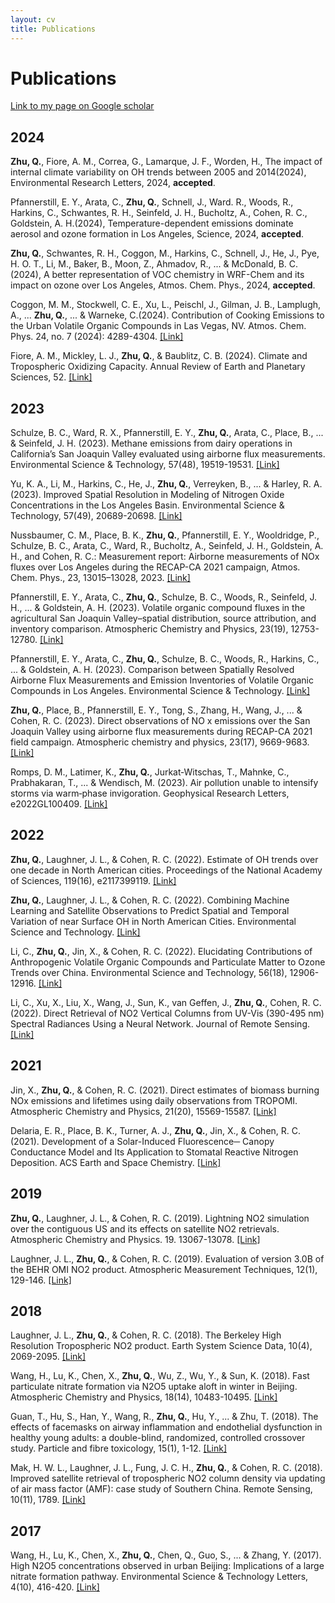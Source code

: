 ```yaml
---
layout: cv
title: Publications
---
```


# Publications

[Link to my page on Google scholar](https://scholar.google.com/citations?user=f80mfnEAAAAJ&hl=en)

## 2024

**Zhu, Q.**, Fiore, A. M., Correa, G., Lamarque, J. F., Worden, H., The impact of internal climate variability on OH trends between 2005 and 2014(2024), Environmental Research Letters, 2024, **accepted**.

Pfannerstill, E. Y., Arata, C., **Zhu, Q.**, Schnell, J., Ward. R., Woods, R., Harkins, C., Schwantes, R. H., Seinfeld, J. H., Bucholtz, A., Cohen, R. C., Goldstein, A. H.(2024), Temperature-dependent emissions dominate aerosol and ozone formation in Los Angeles, Science, 2024, **accepted**.

**Zhu, Q.**, Schwantes, R. H., Coggon, M., Harkins, C., Schnell, J., He, J., Pye, H. O. T., Li, M., Baker, B., Moon, Z., Ahmadov, R., ... & McDonald, B. C.(2024), A better representation of VOC chemistry in WRF-Chem and its impact on ozone over Los Angeles, Atmos. Chem. Phys., 2024, **accepted**.

Coggon, M. M., Stockwell, C. E., Xu, L., Peischl, J., Gilman, J. B., Lamplugh, A., ... **Zhu, Q.**, ... & Warneke, C.(2024). Contribution of Cooking Emissions to the Urban Volatile Organic Compounds in Las Vegas, NV. Atmos. Chem. Phys. 24, no. 7 (2024): 4289-4304. [[Link]](https://acp.copernicus.org/articles/24/4289/2024/)

Fiore, A. M., Mickley, L. J., **Zhu, Q.**, & Baublitz, C. B. (2024). Climate and Tropospheric Oxidizing Capacity. Annual Review of Earth and Planetary Sciences, 52. [[Link]](https://www.annualreviews.org/content/journals/10.1146/annurev-earth-032320-090307)

## 2023

Schulze, B. C., Ward, R. X., Pfannerstill, E. Y., **Zhu, Q.**, Arata, C., Place, B., ... & Seinfeld, J. H. (2023). Methane emissions from dairy operations in California’s San Joaquin Valley evaluated using airborne flux measurements. Environmental Science & Technology, 57(48), 19519-19531. [[Link]](https://pubs.acs.org/doi/10.1021/acs.est.3c03940)

Yu, K. A., Li, M., Harkins, C., He, J., **Zhu, Q.**, Verreyken, B., ... & Harley, R. A. (2023). Improved Spatial Resolution in Modeling of Nitrogen Oxide Concentrations in the Los Angeles Basin. Environmental Science & Technology, 57(49), 20689-20698. [[Link]](https://pubs.acs.org/doi/10.1021/acs.est.3c06158)

Nussbaumer, C. M., Place, B. K., **Zhu, Q.**, Pfannerstill, E. Y., Wooldridge, P., Schulze, B. C., Arata, C., Ward, R., Bucholtz, A., Seinfeld, J. H., Goldstein, A. H., and Cohen, R. C.: Measurement report: Airborne measurements of NOx fluxes over Los Angeles during the RECAP-CA 2021 campaign, Atmos. Chem. Phys., 23, 13015–13028, 2023. [[Link]](https://acp.copernicus.org/articles/23/13015/2023/)

Pfannerstill, E. Y., Arata, C., **Zhu, Q.**, Schulze, B. C., Woods, R., Seinfeld, J. H., ... & Goldstein, A. H. (2023). Volatile organic compound fluxes in the agricultural San Joaquin Valley–spatial distribution, source attribution, and inventory comparison. Atmospheric Chemistry and Physics, 23(19), 12753-12780. [[Link]](https://acp.copernicus.org/articles/23/12753/2023/)

Pfannerstill, E. Y., Arata, C., **Zhu, Q.**, Schulze, B. C., Woods, R., Harkins, C., ... & Goldstein, A. H. (2023). Comparison between Spatially Resolved Airborne Flux Measurements and Emission Inventories of Volatile Organic Compounds in Los Angeles. Environmental Science & Technology. [[Link]](https://pubs.acs.org/doi/10.1021/acs.est.3c03162)

**Zhu, Q.**, Place, B., Pfannerstill, E. Y., Tong, S., Zhang, H., Wang, J., ... & Cohen, R. C. (2023). Direct observations of NO x emissions over the San Joaquin Valley using airborne flux measurements during RECAP-CA 2021 field campaign. Atmospheric chemistry and physics, 23(17), 9669-9683. [[Link]](https://acp.copernicus.org/articles/23/9669/2023/acp-23-9669-2023.html)

Romps, D. M., Latimer, K., **Zhu, Q.**, Jurkat‐Witschas, T., Mahnke, C., Prabhakaran, T., ... & Wendisch, M. (2023). Air pollution unable to intensify storms via warm‐phase invigoration. Geophysical Research Letters, e2022GL100409. [[Link]](https://agupubs.onlinelibrary.wiley.com/doi/full/10.1029/2022GL100409)

## 2022

**Zhu, Q.**, Laughner, J. L., & Cohen, R. C. (2022). Estimate of OH trends over one decade in North American cities. Proceedings of the National Academy of Sciences, 119(16), e2117399119. [[Link]](https://www.pnas.org/doi/10.1073/pnas.2117399119)

**Zhu, Q.**, Laughner, J. L., & Cohen, R. C. (2022). Combining Machine Learning and Satellite Observations to Predict Spatial and Temporal Variation of near Surface OH in North American Cities. Environmental Science and Technology. [[Link]](https://pubs.acs.org/doi/10.1021/acs.est.1c05636)

Li, C., **Zhu, Q.**, Jin, X., & Cohen, R. C. (2022). Elucidating Contributions of Anthropogenic Volatile Organic Compounds and Particulate Matter to Ozone Trends over China. Environmental Science and Technology, 56(18), 12906-12916. [[Link]](https://pubs.acs.org/doi/10.1021/acs.est.2c03315)

Li, C., Xu, X., Liu, X., Wang, J., Sun, K., van Geffen, J., **Zhu, Q.**, Cohen, R. C. (2022). Direct Retrieval of NO2 Vertical Columns from UV-Vis (390-495 nm) Spectral Radiances Using a Neural Network. Journal of Remote Sensing. [[Link]](https://spj.science.org/doi/10.34133/2022/9817134)

## 2021

Jin, X., **Zhu, Q.**, & Cohen, R. C. (2021). Direct estimates of biomass burning NOx emissions and lifetimes using daily observations from TROPOMI. Atmospheric Chemistry and Physics, 21(20), 15569-15587. [[Link]](https://acp.copernicus.org/articles/21/15569/2021/acp-21-15569-2021-discussion.html)

Delaria, E. R., Place, B. K., Turner, A. J., **Zhu, Q.**, Jin, X., & Cohen, R. C. (2021). Development of a Solar-Induced Fluorescence─ Canopy Conductance Model and Its Application to Stomatal Reactive Nitrogen Deposition. ACS Earth and Space Chemistry. [[Link]](https://pubs.acs.org/doi/10.1021/acsearthspacechem.1c00260)

## 2019

**Zhu, Q.**, Laughner, J. L., & Cohen, R. C. (2019). Lightning NO2 simulation over the contiguous US and its effects on satellite NO2 retrievals. Atmospheric Chemistry and Physics. 19. 13067-13078. [[Link]](https://acp.copernicus.org/articles/19/13067/2019/)

Laughner, J. L., **Zhu, Q.**, & Cohen, R. C. (2019). Evaluation of version 3.0B of the BEHR OMI NO2 product. Atmospheric Measurement Techniques, 12(1), 129-146. [[Link]](https://amt.copernicus.org/articles/12/129/2019/)

## 2018

Laughner, J. L., **Zhu, Q.**, & Cohen, R. C. (2018). The Berkeley High Resolution Tropospheric NO2 product. Earth System Science Data, 10(4), 2069-2095. [[Link]](https://essd.copernicus.org/articles/10/2069/2018/)

Wang, H., Lu, K., Chen, X., **Zhu, Q.**, Wu, Z., Wu, Y., & Sun, K. (2018). Fast particulate nitrate formation via N2O5 uptake aloft in winter in Beijing. Atmospheric Chemistry and Physics, 18(14), 10483-10495. [[Link]](https://acp.copernicus.org/articles/18/10483/2018/)

Guan, T., Hu, S., Han, Y., Wang, R., **Zhu, Q.**, Hu, Y., ... & Zhu, T. (2018). The effects of facemasks on airway inflammation and endothelial dysfunction in healthy young adults: a double-blind, randomized, controlled crossover study. Particle and fibre toxicology, 15(1), 1-12. [[Link]](https://particleandfibretoxicology.biomedcentral.com/articles/10.1186/s12989-018-0266-0#:~:text=Conclusions,term%20remains%20to%20be%20determined.)

Mak, H. W. L., Laughner, J. L., Fung, J. C. H., **Zhu, Q.**, & Cohen, R. C. (2018). Improved satellite retrieval of tropospheric NO2 column density via updating of air mass factor (AMF): case study of Southern China. Remote Sensing, 10(11), 1789. [[Link]](https://www.mdpi.com/2072-4292/10/11/1789)

## 2017

Wang, H., Lu, K., Chen, X., **Zhu, Q.**, Chen, Q., Guo, S., ... & Zhang, Y. (2017). High N2O5 concentrations observed in urban Beijing: Implications of a large nitrate formation pathway. Environmental Science & Technology Letters, 4(10), 416-420. [[Link]](https://pubs.acs.org/doi/10.1021/acs.estlett.7b00341)

